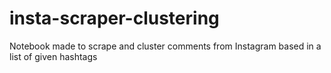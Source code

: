 # insta-scraper-clustering
Notebook made to scrape and cluster comments from Instagram based in a list of given hashtags
